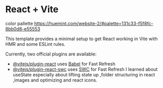 # React + Vite

color pallette https://huemint.com/website-2/#palette=131c33-f5f8fc-8bb0d8-e55553

This template provides a minimal setup to get React working in Vite with HMR and some ESLint rules.

Currently, two official plugins are available:

- [@vitejs/plugin-react](https://github.com/vitejs/vite-plugin-react/blob/main/packages/plugin-react/README.md) uses [Babel](https://babeljs.io/) for Fast Refresh
- [@vitejs/plugin-react-swc](https://github.com/vitejs/vite-plugin-react-swc) uses [SWC](https://swc.rs/) for Fast Refresh
  I learned about useState especially about lifting state up ,folder structuring in react ,images and optimizing and react icons.
